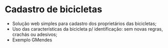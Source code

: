 # Cadastro de bicicletas

- Solução web simples para cadastro dos proprietários das bicicletas;
- Uso das características da bicicleta p/ identificação: sem novas regras, crachás ou adesivos;
- Exemplo GMendes
